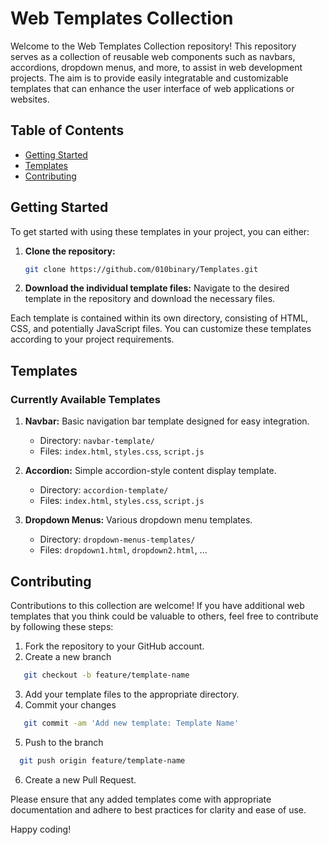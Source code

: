 # Web Templates Collection

Welcome to the Web Templates Collection repository! This repository serves as a collection of reusable web components such as navbars, accordions, dropdown menus, and more, to assist in web development projects. The aim is to provide easily integratable and customizable templates that can enhance the user interface of web applications or websites.

## Table of Contents

- [Getting Started](#getting-started)
- [Templates](#templates)
- [Contributing](#contributing)

## Getting Started

To get started with using these templates in your project, you can either:

1. **Clone the repository:**

   ```sh
   git clone https://github.com/010binary/Templates.git
   ```

2. **Download the individual template files:**
   Navigate to the desired template in the repository and download the necessary files.

Each template is contained within its own directory, consisting of HTML, CSS, and potentially JavaScript files. You can customize these templates according to your project requirements.

## Templates

### Currently Available Templates

1. **Navbar:** Basic navigation bar template designed for easy integration.

   - Directory: `navbar-template/`
   - Files: `index.html`, `styles.css`, `script.js`

2. **Accordion:** Simple accordion-style content display template.

   - Directory: `accordion-template/`
   - Files: `index.html`, `styles.css`, `script.js`

3. **Dropdown Menus:** Various dropdown menu templates.
   - Directory: `dropdown-menus-templates/`
   - Files: `dropdown1.html`, `dropdown2.html`, ...

## Contributing

Contributions to this collection are welcome! If you have additional web templates that you think could be valuable to others, feel free to contribute by following these steps:

1. Fork the repository to your GitHub account.
2. Create a new branch

```sh
   git checkout -b feature/template-name
```

3. Add your template files to the appropriate directory.
4. Commit your changes

```sh
   git commit -am 'Add new template: Template Name'
```

5. Push to the branch

```sh
  git push origin feature/template-name
```

6. Create a new Pull Request.

Please ensure that any added templates come with appropriate documentation and adhere to best practices for clarity and ease of use.

Happy coding!
